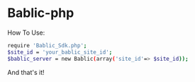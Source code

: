 # Bablic-php

How To Use:
```sh
require 'Bablic_Sdk.php';
$site_id = 'your_bablic_site_id';
$bablic_server = new Bablic(array('site_id'=> $site_id));
```
And that's it!
